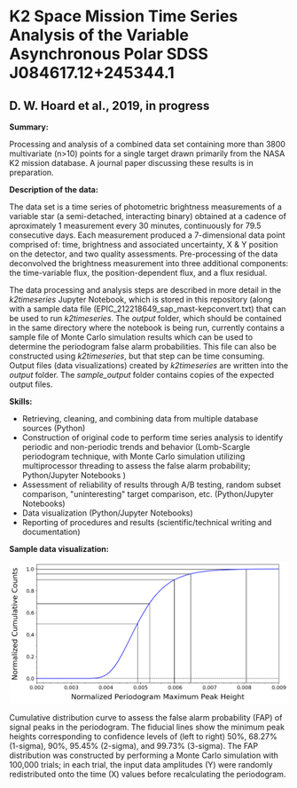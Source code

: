# K2 Space Mission Time Series Analysis of the Variable Asynchronous Polar SDSS J084617.12+245344.1

## D. W. Hoard et al., 2019, in progress

**Summary:**

Processing and analysis of a combined data set containing more than 3800 multivariate (n>10) points for a single target drawn primarily from the NASA K2 mission database. A journal paper discussing these results is in preparation.

**Description of the data:**

The data set is a time series of photometric brightness measurements of a variable star (a semi-detached, interacting binary) obtained at a cadence of aproximately 1 measurement every 30 minutes, continuously for 79.5 consecutive days. Each measurement produced a 7-dimensional data point comprised of: time, brightness and associated uncertainty, X & Y position on the detector, and two quality assessments. Pre-processing of the data deconvolved the brightness measurement into three additional components: the time-variable flux, the position-dependent flux, and a flux residual. 

The data processing and analysis steps are described in more detail in the *k2timeseries* Jupyter Notebook, which is stored in this repository (along with a sample data file (EPIC_212218649_sap_mast-kepconvert.txt) that can be used to run *k2timeseries*. The *output* folder, which should be contained in the same directory where the notebook is being run, currently contains a sample file of Monte Carlo simulation results which can be used to determine the periodogram false alarm probabilities. This file can also be constructed using *k2timeseries*, but that step can be time consuming. Output files (data visualizations) created by *k2timeseries* are written into the *output* folder. The *sample_output* folder contains copies of the expected output files.

**Skills:**

- Retrieving, cleaning, and combining data from multiple database sources (Python)
- Construction of original code to perform time series analysis to identify periodic and non-periodic trends and behavior (Lomb-Scargle periodogram technique, with Monte Carlo simulation utilizing multiprocessor threading to assess the false alarm probability; Python/Jupyter Notebooks )
- Assessment of reliability of results through A/B testing, random subset comparison, "uninteresting" target comparison, etc. (Python/Jupyter Notebooks) 
- Data visualization (Python/Jupyter Notebooks)
- Reporting of procedures and results (scientific/technical writing and documentation)

**Sample data visualization:**

![Cumultaive probability distribution for determining the periodogram falase alarm probability confidence levels](sample_output/212218649_sap_04_fap_cumulative_trials_100000.png "FAP confidence levels")

Cumulative distribution curve to assess the false alarm probability (FAP) of signal peaks in the periodogram. The fiducial lines show the minimum peak heights corresponding to confidence levels of (left to right) 50%, 68.27% (1-sigma), 90%, 95.45% (2-sigma), and 99.73% (3-sigma). The FAP distribution was constructed by performing a Monte Carlo simulation with 100,000 trials; in each trial, the input data amplitudes (Y) were randomly redistributed onto the time (X) values before recalculating the periodogram.

